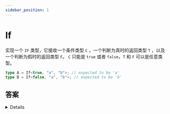 ```yaml
---
sidebar_position: 1
---
```


# If

实现一个 `IF` 类型，它接收一个条件类型 `C` ，一个判断为真时的返回类型 `T` ，以及一个判断为假时的返回类型 `F`。 `C` 只能是 `true` 或者 `false`，`T` 和 `F` 可以是任意类型。

```ts
type A = If<true, "a", "b">; // expected to be 'a'
type B = If<false, "a", "b">; // expected to be 'b'
```

## 答案

<details>
```ts
type If<C, T, F> = C extends true ? T : F
```

</details>

